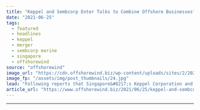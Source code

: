 ```yaml
---
title: "Keppel and Sembcorp Enter Talks to Combine Offshore Businesses"
date: "2021-06-25"
tags: 
  - featured
  - headlines
  - keppel
  - merger
  - sembcorp marine
  - singapore
  - offshorewind
source: "offshorewind"
image_url: "https://cdn.offshorewind.biz/wp-content/uploads/sites/2/2021/06/25112527/Sembcorp-Marine-Tuas-yard.jpg"
image_fp: "/assets/img/post_thumbnails/24.jpg"
lead: "Following reports that Singapore&#8217;s Keppel Corporation and Sembcorp Marine are in talks to merge"
article_url: "https://www.offshorewind.biz/2021/06/25/keppel-and-sembcorp-enter-talks-to-combine-offshore-businesses/"
---
```


---

